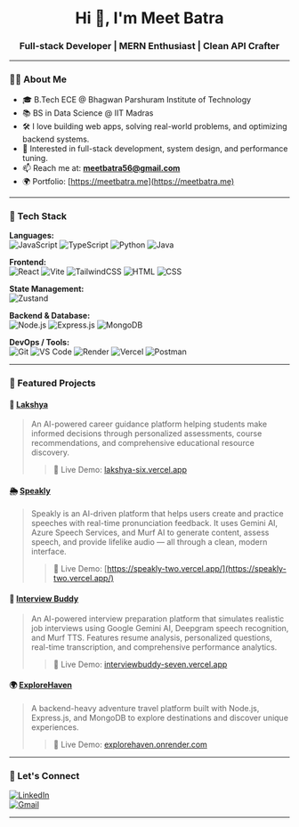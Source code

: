 <h1 align="center">Hi 👋, I'm Meet Batra</h1>
<h3 align="center">Full-stack Developer | MERN Enthusiast | Clean API Crafter</h3>

---

### 🧑‍💻 About Me

- 🎓 B.Tech ECE @ Bhagwan Parshuram Institute of Technology  
- 📚 BS in Data Science @ IIT Madras  
- 🛠️ I love building web apps, solving real-world problems, and optimizing backend systems.  
- 🎯 Interested in full-stack development, system design, and performance tuning.
- 📫 Reach me at: **meetbatra56@gmail.com**  
- 🌍 Portfolio: [https://meetbatra.me](https://meetbatra.me)  

---

### 🚀 Tech Stack

**Languages:**  
![JavaScript](https://img.shields.io/badge/-JavaScript-black?style=flat-square&logo=javascript) ![TypeScript](https://img.shields.io/badge/-TypeScript-black?style=flat-square&logo=typescript) ![Python](https://img.shields.io/badge/-Python-black?style=flat-square&logo=python) ![Java](https://img.shields.io/badge/-Java-black?style=flat-square&logo=java)

**Frontend:**  
![React](https://img.shields.io/badge/-React-black?style=flat-square&logo=react) ![Vite](https://img.shields.io/badge/-Vite-black?style=flat-square&logo=vite) ![TailwindCSS](https://img.shields.io/badge/-TailwindCSS-black?style=flat-square&logo=tailwind-css) ![HTML](https://img.shields.io/badge/-HTML5-black?style=flat-square&logo=html5) ![CSS](https://img.shields.io/badge/-CSS3-black?style=flat-square&logo=css3)

**State Management:**  
![Zustand](https://img.shields.io/badge/-Zustand-black?style=flat-square&logo=zustand&logoColor=white)

**Backend & Database:**  
![Node.js](https://img.shields.io/badge/-Node.js-black?style=flat-square&logo=node.js) ![Express.js](https://img.shields.io/badge/-Express.js-black?style=flat-square&logo=express) ![MongoDB](https://img.shields.io/badge/-MongoDB-black?style=flat-square&logo=mongodb)

**DevOps / Tools:**  
![Git](https://img.shields.io/badge/-Git-black?style=flat-square&logo=git) ![VS Code](https://img.shields.io/badge/-VS%20Code-black?style=flat-square&logo=visual-studio-code) ![Render](https://img.shields.io/badge/-Render-black?style=flat-square&logo=render) ![Vercel](https://img.shields.io/badge/-Vercel-black?style=flat-square&logo=vercel) ![Postman](https://img.shields.io/badge/-Postman-black?style=flat-square&logo=postman)

---

### 📌 Featured Projects

#### 🎯 [Lakshya](https://github.com/meetbatra/lakshya)  
> An AI-powered career guidance platform helping students make informed decisions through personalized assessments, course recommendations, and comprehensive educational resource discovery.
> > 🔗 Live Demo: [lakshya-six.vercel.app](https://lakshya-six.vercel.app)

#### 🌦️ [Speakly](https://github.com/meetbatra/speakly)  
> Speakly is an AI-driven platform that helps users create and practice speeches with real-time pronunciation feedback. It uses Gemini AI, Azure Speech Services, and Murf AI to generate content, assess speech, and provide lifelike audio — all through a clean, modern interface.
> > 🔗 Live Demo: [https://speakly-two.vercel.app/](https://speakly-two.vercel.app/)

#### 🤖 [Interview Buddy](https://github.com/meetbatra/interview-buddy)  
> An AI-powered interview preparation platform that simulates realistic job interviews using Google Gemini AI, Deepgram speech recognition, and Murf TTS. Features resume analysis, personalized questions, real-time transcription, and comprehensive performance analytics.
> > 🔗 Live Demo: [interviewbuddy-seven.vercel.app](https://interviewbuddy-seven.vercel.app)

#### 🌍 [ExploreHaven](https://github.com/meetbatra/ExploreHaven)  
> A backend-heavy adventure travel platform built with Node.js, Express.js, and MongoDB to explore destinations and discover unique experiences.
> > 🔗 Live Demo: [explorehaven.onrender.com](https://explorehaven.onrender.com)

---

### 🔗 Let's Connect

[![LinkedIn](https://img.shields.io/badge/-LinkedIn-black?style=flat-square&logo=linkedin&logoColor=white)](https://www.linkedin.com/in/meet-batra-25612b260)  
[![Gmail](https://img.shields.io/badge/-meetbatra56@gmail.com-black?style=flat-square&logo=gmail&logoColor=white)](mailto:meetbatra56@gmail.com)

---
